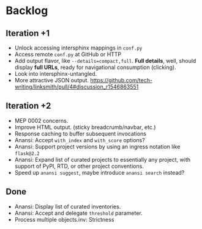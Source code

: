 # Backlog

## Iteration +1
- Unlock accessing intersphinx mappings in `conf.py`
- Access remote `conf.py` at GitHub or HTTP
- Add output flavor, like `--details=compact,full`.
  **Full details**, well, should display **full URLs**, ready for
  navigational consumption (clicking).
- Look into intersphinx-untangled.
- More attractive JSON output.
  https://github.com/tech-writing/linksmith/pull/4#discussion_r1546863551

## Iteration +2
- MEP 0002 concerns.
- Improve HTML output. (sticky breadcrumb/navbar, etc.)
- Response caching to buffer subsequent invocations
- Anansi: Accept `with_index` and `with_score` options? 
- Anansi: Support project versions by using an ingress notation like
  `flask@2.2`
- Anansi: Expand list of curated projects to essentially any project, with
  support of PyPI, RTD, or other project conventions.
- Speed up `anansi suggest`, maybe introduce `anansi search` instead?

## Done
- Anansi: Display list of curated inventories.
- Anansi: Accept and delegate `threshold` parameter.
- Process multiple objects.inv: Strictness
